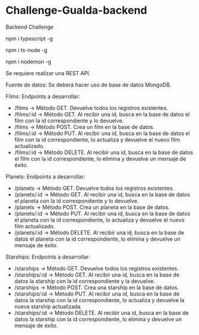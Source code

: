 # Challenge-Gualda-backend

Backend Challenge

npm i typescript -g

npm i ts-node -g

npm i nodemon -g

Se requiere realizar una REST API.

Fuente de datos:
Se deberá hacer uso de base de datos MongoDB.

Films:
Endpoints a desarrollar:

- /films -> Método GET. Devuelve todos los registros existentes.
- /films/:id -> Método GET. Al recibir una id, busca en la base de datos el film con la
  id correspondiente y lo devuelve.
- /films -> Método POST. Crea un film en la base de datos.
- /films/:id -> Método PUT. Al recibir una id, busca en la base de datos el film con la
  id correspondiente, lo actualiza y devuelve el nuevo film actualizado.
- /films/:id -> Método DELETE. Al recibir una id, busca en la base de datos el film con
  la id correspondiente, lo elimina y devuelve un mensaje de éxito.

Planets:
Endpoints a desarrollar:

- /planets -> Método GET. Devuelve todos los registros existentes.
- /planets/:id -> Método GET. Al recibir una id, busca en la base de datos el planeta
  con la id correspondiente y lo devuelve.
- /planets -> Método POST. Crea un planeta en la base de datos.
- /planets/:id -> Método PUT. Al recibir una id, busca en la base de datos el planeta
  con la id correspondiente, lo actualiza y devuelve el nuevo film actualizado.
- /planets/:id -> Método DELETE. Al recibir una id, busca en la base de datos el
  planeta con la id correspondiente, lo elimina y devuelve un mensaje de éxito.

Starships:
Endpoints a desarrollar:

- /starships -> Método GET. Devuelve todos los registros existentes.
- /starships/:id -> Método GET. Al recibir una id, busca en la base de datos la
  starship con la id correspondiente y la devuelve.
- /starships -> Método POST. Crea una starship en la base de datos.
- /starships/:id -> Método PUT. Al recibir una id, busca en la base de datos la
  starship con la id correspondiente, lo actualiza y devuelve la nueva starship
  actualizada.
- /starships/:id -> Método DELETE. Al recibir una id, busca en la base de datos la
  starship con la id correspondiente, lo elimina y devuelve un mensaje de éxito.
